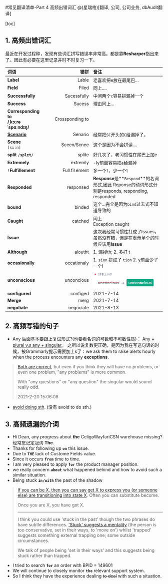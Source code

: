 
#常见翻译清单-Part 4 高频出错词汇
@(星瑞格)[翻译, 公司, 公司业务, dbAudit翻译]

[toc]


## 1. 高频出错词汇

最近在开发过程种，发现有些词汇拼写错误率非常高。都是靠**Resharper**指出来了。因此有必要在这里记录并时不时复习一下。

| 词语 |    <span style="display:block; width:140px;"> 错拼</span>|   备注|
| :-------- | --------:| :------ |
|**Label**|Lable|老喜欢把e放在最尾巴...|
|**Field**|Filed|同上....|
| **Successfully** |   Sucessfully |  中间两个`c`容易拼漏掉一个|
|**Success**|Sucess| 理由同上...|
|**Corresponding to**<br> **/ˌkɔːrəˈspɑːndɪŋ/**|Crossponding to| |
|**[Scenario](https://www.evernote.com/l/ALo7Jbuxf8BEKYE8DIJr6C3RW5G60OHUBH0/)**|Senario| 经常把`SC`开头的`C`给漏掉了。|
|**Scene**<br> `[siːn]`|Sceen/Scnee| 这个是因为不会拼读....|
|**split `/splɪt/`**|splite|好几次了，老习惯性在尾巴上加e|
|**Extremely**|extremly |-ly前面容易把`e`给漏掉|
|`!`**Fulfillement**| Ful`l`fi`l`ement|多一个`l`，少一个`l`|
|**Responded**|responsed | **Response**是**`Respond`**的名词形式,因此 Reponse的动词形式分别是responds, responding, responded|
|**bound**| binded| 这个...完全是因为`bind`过去式不知道导致的|
|**Caught**|catched|同上<br>Exception caught|
|**Issue**||这次我经常习惯性打成了Issues，虽然没有错，但是在表示单个的时候应该用**Issue**|
|**Although**|aloutht|1\. 漏掉th; 2. 多打 t|
|**occasionally**|occationaly|1\. `sion` 拼成了 `tion` 2. y前面少了一个l|
|**unconscious** | unconcious|<img src="./1614735332542.png" alt="Alt text" style="zoom: 67%;" />|
|**configured** |configed | 2021-7-14 |
|**Merge**| merg| 2021-7-14|
|**negotiate**| negociate | 2021-8-13 |

## 2. 高频写错的句子

- Any 后面基本要跟上复试形式?(也要看名词的可数和不可数性质)： [Any + plural v.s any + singular](https://forum.wordreference.com/threads/any-singular-plural-if-you-have-any-problem-problems.1853363/)。 之所以说复数更正确，是因为我在写这句话的时候，被Grammarly提示需要加上s了：we ask them to raise alerts hourly when the process encounters any **exceptions**.
> [Both are correct](https://www.englishforums.com/English/AnyProblemsVsAnyProblem/wcmvq/post.htm#:~:text=Both%20are%20correct,%20but%20even,singular%20would%20sound%20really%20odd.), but even if you think they will have no problems, or even one problem, "any problems" is more common.
> 
> With "any questions" or "any question" the singular would sound really odd.
>  
> 2021-2-20 15:06:08

- [avoid doing sth](https://www.hjenglish.com/new/p963865/). (没有 avoid to do sth.)

## 3. 高频遗漏的介词

- Hi Dean, any progress about **the** CeligoWayfariCSN warehouse missing? 经常忘记定冠词 **The**.
- Thanks for following up **`on`** this issue.
- Due to **`THE`** lack of Custome Fields value.
- Since it occurs **`from`** time to time.
- I am very pleased to apply **`for`** the product manager position. 
- we really concern **`about`** what happened behind and how to avoid such a similar situation. 
- Being stuck **`in/with`** the past of the shadow
> [If you can be X, then you can say get X to express you (or someone else) are transitioning into state X](https://ell.stackexchange.com/questions/152966/be-stuck-vs-get-stuck). Often you can substitute become.
> 
> Once you are X, you have got X.
> 
> --------------
> I think you could use 'stuck in the past' though the two phrases do have subtle differences. ['Stuck' suggests a mentality](https://forum.wordreference.com/threads/trapped-in-the-past-vs-stuck-in-the-past.2936869/) (the person is too conservative, set in their ways, to 'move on') whilst 'trapped' suggests something external trapping one; some outside circumstances.
> 
> We talk of people being 'set in their ways' and this suggests being stuck rather than trapped.

- I tried to search **`for`** an order with BPID = 149601
- We will continue to closely monitor **`the`** relevant support system.
- So I think they have the experience dealing ~~to deal~~ with such a situation.

